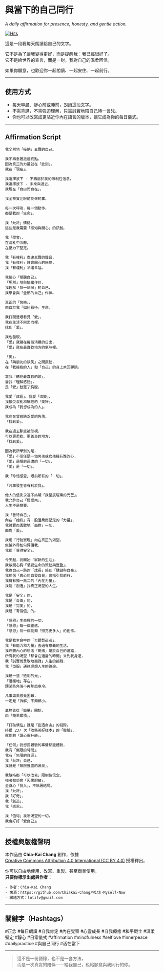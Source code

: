 # 與當下的自己同行  
*A daily affirmation for presence, honesty, and gentle action.*

[![Hits](https://hits.sh/github.com/Chiakai-Chang/With-Myself-Now.svg?label=%E7%80%8F%E8%A6%BD%E4%BA%BA%E6%AC%A1%2FHITS)](https://hits.sh/github.com/Chiakai-Chang/With-Myself-Now/)

這是一段我每天朗讀給自己的文字。

它不是為了讓我變得更好，而是提醒我：我已經很好了。  
它不是給世界的宣言，而是一封，我對自己的溫柔回信。

如果你願意，也歡迎你一起朗讀、一起安住、一起前行。

---

## 使用方式

- 每天早晨、靜心前或睡前，朗讀這段文字。
- 不需背誦，不需強迫理解，只需誠實地陪自己待一會兒。
- 你也可以改寫成更貼近你內在語言的版本，讓它成為你的每日儀式。

---

## Affirmation Script

```
我全然地「接納」真實的自己。

我不再急著抵達終點， 
因為真正的力量就在「此刻」，
就在「現在」。 

我選擇放下 - 不再屬於我的限制性信念， 
我選擇放下 - 未來與過去，
我現在「自由而自在」。

我全神貫注眼前能做的事。

每一次呼吸，每一個動作，
都是我的「生命」。

我「允許」情緒，
這些是我需要「感知與關心」的訊號。

我「學會」，
在混亂中冷靜，
在壓力下堅定。

我「有權利」表達真實的聲音，
我「有權利」體會開心的感覺，
我「有權利」品嚐幸福。

我細心「傾聽自己」，
「坦然」地與情緒作伴，
我理解「每一部份」的自己，
我學會與「全部的自己」作伴。
 
真正的「快樂」， 
來自於我「如何看待」生命。

我打開雙眼看見「愛」。
我在生活不同面向裡，
找到「愛」。

我也發現，
「愛」就藏在每個清晨的日出，
「愛」就在最喜歡地方的氣味裡。

「愛」，
在「與朋友的談笑」之間振動，
在「我擁抱的人」和「自己」的身上來回彈跳。

當我「聽見最喜歡的歌」，
當我「理解感動」，
是「愛」鼓漲了胸膛。

我愛「成長」、我愛「改變」，
我接受混亂和搞砸的「美好」，
我成為「我想成為的人」。

我也在曾經缺乏愛的角落，
「找到愛」。

我在過去那些被忽視，
可以更柔軟、更善良的地方，
「找到愛」。

因為我所學到的是，
「愛」不僅僅是一個男孩或女孩擁有誰的心，
「愛」是眼前週遭的「一切」，
「愛」是「一切」。

我「珍惜感恩」眼前所有的「一切」。

「凡事發生皆有利於我」。

他人的優秀永遠不妨礙「我星辰璀璨的光芒」，
我允許自己「慢慢來」，
人生不是競賽。

我「善待自己」，
內在「始終」有一股溫柔而堅定的「力量」，
我誠實而勇敢地「面對」一切，
面對「愛」。

我用「行動實現」內在真正的渴望。 
無論外界如何評價我，
我都「覺得安全」。

今天起，我開始「嶄新的生活」，
我敞開心胸「感受生命的流動與豐盈」，
我為自己一路的「成長」感到「驕傲與自豪」，
我相信「真心的自發自覺」會指引我前行，
我擁有獨一無二的「內在力量」， 
我能「創造」我真正渴望的人生。

我是「安全」的，
我是「自由」的，
我是「完美」的，
我是「有價值」的。

「感恩」生命裡的一切， 
「感恩」每一個靈感，
「感恩」每一個能夠「照亮更多人」的創作。

我是我生命中的「奇蹟製造者」，
我「有能力和力量」去過有意義的生活，
我聆聽內心的想法「開拓」屬於自己的道路，
所有我的渴望「都會在適當的時間」來到我身邊，
我「誠實而勇敢地面對」人生的挑戰，
我「臣服」通往理想人生的路途。

我是一道「透明的光」，
「溫暖地」存在， 
讓某些角落不再那麼寒冷。

凡事如果感覺困難，
一定是「拆解」不夠細小。

萬物皆從「簡單」開始，
由「簡單累積」。

「打破慣性」就是「創造自由」的縫隙。
持續 237 次「收集美好樣本」的「體驗」，
就能夠「讓心靈升級」。

「任何」我想要體驗的事情都能體驗，
我有「無限的時間」，
我有「無限的資源」，
我「允許」自己，
我就是「無限豐盛的源泉」。

我隨時都「可以改寫」限制性信念，
強者都學會「因果脫敏」，
全身心「投入」，不執著結局。
我「允許」，
我「好奇」，
我「創造」，
我「感恩」。

我「值得」我所渴望的一切，
我會好好「愛自己」。
```

---

## 授權與版權聲明

本作品由 **Chia-Kai Chang** 創作，依據  
[Creative Commons Attribution 4.0 International (CC BY 4.0)](https://creativecommons.org/licenses/by/4.0/deed.zh_TW) 授權釋出。

你可以自由地使用、改寫、重製、甚至商業使用，  
**只要你標示出處與作者：**
```
- 作者：Chia-Kai Chang  
- 來源：https://github.com/Chiakai-Chang/With-Myself-Now 
- 聯絡方式：lotifv@gmail.com
```

---

## 關鍵字（Hashtags）

#正念 #每日朗讀 #自我肯定 #內在覺察 #心靈成長 #自我療癒
#和平戰士 #溫柔堅定 #靜心 #日常儀式 #affirmation #mindfulness
#selflove #innerpeace #dailypractice #與自己同行 #活在當下

---

> 這不是一份語錄，也不是一套方法，  
> 而是一次真實的陪伴——給我自己，也給願意與我同行的你。
